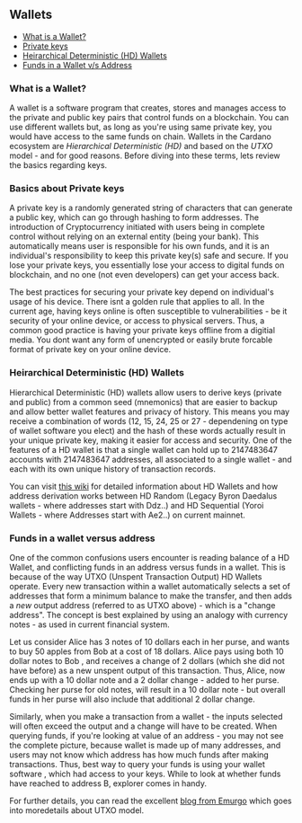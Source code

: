 ## Wallets

- [What is a Wallet?](#what-is-a-wallet)
- [Private keys](#basics-about-private-keys)
- [Heirarchical Deterministic (HD) Wallets](#heirarchical-deterministic-hd-wallets)
- [Funds in a Wallet v/s Address](#funds-in-a-wallet-versus-address)

### What is a Wallet?

A wallet is a software program that creates, stores and manages access to the private and public key pairs that control funds on a blockchain.  You can use different wallets but, as long as you're using same private key, you would have access to the same funds on chain.  Wallets in the Cardano ecosystem are *Hierarchical Deterministic (HD)* and based on the *UTXO* model - and for good reasons. Before diving into these terms, lets review the basics regarding keys.

### Basics about Private keys

A private key is a randomly generated string of characters that can generate a public key, which can go through hashing to form addresses. The introduction of Cryptocurrency initiated with users being in complete control without relying on an external entity (being your bank). This automatically means user is responsible for his own funds, and it is an individual's responsibility to keep this private key(s) safe and secure. If you lose your private keys, you essentially lose your access to digital funds on blockchain, and no one (not even developers) can get your access back.

The best practices for securing your private key depend on individual's usage of his device. There isnt a golden rule that applies to all. In the current age, having keys online is often susceptible to vulnerabilities - be it security of your online device, or access to physical servers. Thus, a common good practice is having your private keys offline from a digitial media. You dont want any form of unencrypted or easily brute forcable format of private key on your online device.

### Heirarchical Deterministic (HD) Wallets

Hierarchical Deterministic (HD) wallets allow users to derive keys (private and public) from a common seed (mnemonics) that are easier to backup and allow better wallet features and privacy of history. This means you may receive a combination of words (12, 15, 24, 25 or 27 - dependening on type of wallet software you elect) and the hash of these words actually result in your unique private key, making it easier for access and security. One of the features of a HD wallet is that a single wallet can hold up to 2147483647 accounts with 2147483647 addresses, all associated to a single wallet - and each with its own unique history of transaction records.

You can visit [this wiki](https://github.com/input-output-hk/cardano-wallet/wiki/About-Address-Derivation) for detailed information about HD Wallets and how address derivation works between HD Random (Legacy Byron Daedalus wallets - where addresses start with Ddz..) and HD Sequential (Yoroi Wallets - where Addresses start with Ae2..) on current mainnet.

### Funds in a wallet versus address

One of the common confusions users encounter is reading balance of a HD Wallet, and conflicting funds in an address versus funds in a wallet. This is because of the way UTXO (Unspent Transaction Output) HD Wallets operate. Every new transaction within a wallet automatically selects a set of addresses that form a minimum balance to make the transfer, and then adds a *new* output address (referred to as UTXO above) - which is a "change address".
The concept is best explained by using an analogy with currency notes - as used in current financial system.

Let us consider Alice has 3 notes of 10 dollars each in her purse, and wants to buy 50 apples from Bob at a cost of 18 dollars.
Alice pays using both 10 dollar notes to Bob , and receives a change of 2 dollars (which she did not have before) as a new unspent output of this transaction.
Thus, Alice, now ends up with a 10 dollar note and a 2 dollar change - added to her purse. Checking her purse for old notes, will result in a 10 dollar note - but overall funds in her purse will also include that additional 2 dollar change.

Similarly, when you make a transaction from a wallet - the inputs selected will often exceed the output and a change will have to be created.
When querying funds, if you're looking at value of an address - you may not see the complete picture, because wallet is made up of many addresses, and users may not know which address has how much funds after making transactions.
Thus, best way to query your funds is using your wallet software , which had access to your keys. While to look at whether funds have reached to address B, explorer comes in handy.

For further details, you can read the excellent [blog from Emurgo](https://emurgo.io/en/blog/blockchain-primer-cardanos-utxo-model-simply-explained) which goes into moredetails about UTXO model.

